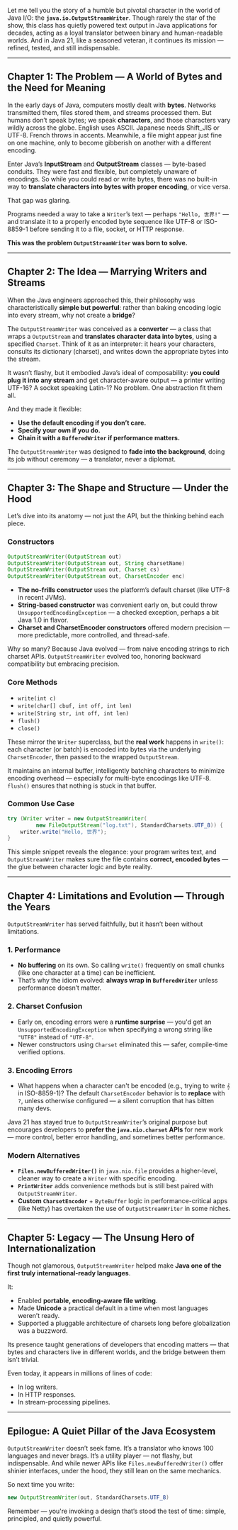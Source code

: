 Let me tell you the story of a humble but pivotal character in the world of Java I/O: the **`java.io.OutputStreamWriter`**. Though rarely the star of the show, this class has quietly powered text output in Java applications for decades, acting as a loyal translator between binary and human-readable worlds. And in Java 21, like a seasoned veteran, it continues its mission — refined, tested, and still indispensable.

---

## **Chapter 1: The Problem — A World of Bytes and the Need for Meaning**

In the early days of Java, computers mostly dealt with **bytes**. Networks transmitted them, files stored them, and streams processed them. But humans don’t speak bytes; we speak **characters**, and those characters vary wildly across the globe. English uses ASCII. Japanese needs Shift_JIS or UTF-8. French throws in accents. Meanwhile, a file might appear just fine on one machine, only to become gibberish on another with a different encoding.

Enter Java’s **InputStream** and **OutputStream** classes — byte-based conduits. They were fast and flexible, but completely unaware of encodings. So while you could read or write bytes, there was no built-in way to **translate characters into bytes with proper encoding**, or vice versa.

That gap was glaring.

Programs needed a way to take a `Writer`’s text — perhaps `"Hello, 世界!"` — and translate it to a properly encoded byte sequence like UTF-8 or ISO-8859-1 before sending it to a file, socket, or HTTP response.

**This was the problem `OutputStreamWriter` was born to solve.**

---

## **Chapter 2: The Idea — Marrying Writers and Streams**

When the Java engineers approached this, their philosophy was characteristically **simple but powerful**: rather than baking encoding logic into every stream, why not create a **bridge**?

The `OutputStreamWriter` was conceived as a **converter** — a class that wraps a `OutputStream` and **translates character data into bytes**, using a specified `Charset`. Think of it as an interpreter: it hears your characters, consults its dictionary (charset), and writes down the appropriate bytes into the stream.

It wasn’t flashy, but it embodied Java’s ideal of composability: **you could plug it into any stream** and get character-aware output — a printer writing UTF-16? A socket speaking Latin-1? No problem. One abstraction fit them all.

And they made it flexible:
- **Use the default encoding if you don’t care.**
- **Specify your own if you do.**
- **Chain it with a `BufferedWriter` if performance matters.**

The `OutputStreamWriter` was designed to **fade into the background**, doing its job without ceremony — a translator, never a diplomat.

---

## **Chapter 3: The Shape and Structure — Under the Hood**

Let’s dive into its anatomy — not just the API, but the thinking behind each piece.

### **Constructors**

```java
OutputStreamWriter(OutputStream out)
OutputStreamWriter(OutputStream out, String charsetName)
OutputStreamWriter(OutputStream out, Charset cs)
OutputStreamWriter(OutputStream out, CharsetEncoder enc)
```

- **The no-frills constructor** uses the platform’s default charset (like UTF-8 in recent JVMs).
- **String-based constructor** was convenient early on, but could throw `UnsupportedEncodingException` — a checked exception, perhaps a bit Java 1.0 in flavor.
- **Charset and CharsetEncoder constructors** offered modern precision — more predictable, more controlled, and thread-safe.

Why so many? Because Java evolved — from naive encoding strings to rich charset APIs. `OutputStreamWriter` evolved too, honoring backward compatibility but embracing precision.

### **Core Methods**

- `write(int c)`
- `write(char[] cbuf, int off, int len)`
- `write(String str, int off, int len)`
- `flush()`
- `close()`

These mirror the `Writer` superclass, but the **real work** happens in `write()`: each character (or batch) is encoded into bytes via the underlying `CharsetEncoder`, then passed to the wrapped `OutputStream`.

It maintains an internal buffer, intelligently batching characters to minimize encoding overhead — especially for multi-byte encodings like UTF-8. `flush()` ensures that nothing is stuck in that buffer.

### **Common Use Case**

```java
try (Writer writer = new OutputStreamWriter(
         new FileOutputStream("log.txt"), StandardCharsets.UTF_8)) {
    writer.write("Hello, 世界");
}
```

This simple snippet reveals the elegance: your program writes text, and `OutputStreamWriter` makes sure the file contains **correct, encoded bytes** — the glue between character logic and byte reality.

---

## **Chapter 4: Limitations and Evolution — Through the Years**

`OutputStreamWriter` has served faithfully, but it hasn’t been without limitations.

### **1. Performance**

- **No buffering** on its own. So calling `write()` frequently on small chunks (like one character at a time) can be inefficient.
- That’s why the idiom evolved: **always wrap in `BufferedWriter`** unless performance doesn’t matter.

### **2. Charset Confusion**

- Early on, encoding errors were a **runtime surprise** — you'd get an `UnsupportedEncodingException` when specifying a wrong string like `"UTF8"` instead of `"UTF-8"`.
- Newer constructors using `Charset` eliminated this — safer, compile-time verified options.

### **3. Encoding Errors**

- What happens when a character can't be encoded (e.g., trying to write `𝄞` in ISO-8859-1)? The default `CharsetEncoder` behavior is to **replace** with `?`, unless otherwise configured — a silent corruption that has bitten many devs.

Java 21 has stayed true to `OutputStreamWriter`’s original purpose but encourages developers to **prefer the `java.nio.charset` APIs** for new work — more control, better error handling, and sometimes better performance.

### **Modern Alternatives**

- **`Files.newBufferedWriter()`** in `java.nio.file` provides a higher-level, cleaner way to create a `Writer` with specific encoding.
- **`PrintWriter`** adds convenience methods but is still best paired with `OutputStreamWriter`.
- **Custom `CharsetEncoder`** + `ByteBuffer` logic in performance-critical apps (like Netty) has overtaken the use of `OutputStreamWriter` in some niches.

---

## **Chapter 5: Legacy — The Unsung Hero of Internationalization**

Though not glamorous, `OutputStreamWriter` helped make **Java one of the first truly international-ready languages**.

It:
- Enabled **portable, encoding-aware file writing**.
- Made **Unicode** a practical default in a time when most languages weren’t ready.
- Supported a pluggable architecture of charsets long before globalization was a buzzword.

Its presence taught generations of developers that encoding matters — that bytes and characters live in different worlds, and the bridge between them isn’t trivial.

Even today, it appears in millions of lines of code:
- In log writers.
- In HTTP responses.
- In stream-processing pipelines.

---

## **Epilogue: A Quiet Pillar of the Java Ecosystem**

`OutputStreamWriter` doesn’t seek fame. It’s a translator who knows 100 languages and never brags. It’s a utility player — not flashy, but indispensable. And while newer APIs like `Files.newBufferedWriter()` offer shinier interfaces, under the hood, they still lean on the same mechanics.

So next time you write:

```java
new OutputStreamWriter(out, StandardCharsets.UTF_8)
```

Remember — you're invoking a design that’s stood the test of time: simple, principled, and quietly powerful.

